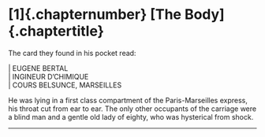 
# [1]{.chapternumber} [The Body]{.chaptertitle}

The card they found in his pocket read:

| EUGENE BERTAL  
| INGINEUR D’CHIMIQUE  
| COURS BELSUNCE, MARSEILLES

He was lying in a first class compartment of the Paris-Marseilles express, his throat cut from ear to ear. The only other occupants of the carriage were a blind man and a gentle old lady of eighty, who was hysterical from shock.

<hr class="chapter-break" />
